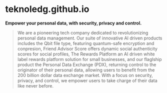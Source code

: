 # teknoledg.github.io
**Empower your personal data, with security, privacy and control.**

> We are a pioneering tech company dedicated to revolutionizing personal data management. Our suite of innovative AI driven products includes the Qbit file type, featuring quantum-safe encryption and conpresion, Friend Advisor Score offers dynamic social authenticity scores for social profiles, The Rewards Platform an AI driven white label rewards platform solution for small businesses, and our flaglship product the Personal Data Exchange (PDX), returning control to the originator of their personal data, allowing users to benefit from the 200 billion dollar data exchange market. With a focus on security, privacy, and control, we empower users to take charge of their data like never before.


